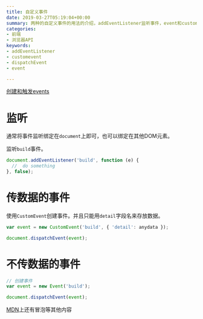 ```yaml
---
title: 自定义事件
date: 2019-03-27T05:19:04+00:00
summary: 两种的自定义事件的用法的介绍，addEventListener监听事件，event和customevent创建事件，dispatchEvent发送事件。
categories: 
- 前端
- 浏览器API
keywords:
- addEventListener
- customevent
- dispatchEvent
- event

---
```


[创建和触发events][link1]

# 监听

通常将事件监听绑定在`document`上即可，也可以绑定在其他DOM元素。

监听`build`事件。

```js
document.addEventListener('build', function (e) { 
  //  do something
}, false);
```

# 传数据的事件

使用`CustomEvent`创建事件。并且只能用`detail`字段名来存放数据。

```js
var event = new CustomEvent('build', { 'detail': anydata });

document.dispatchEvent(event);
```

# 不传数据的事件

```js
// 创建事件
var event = new Event('build');

document.dispatchEvent(event);
```

[MDN][link1]上还有冒泡等其他内容

[link1]:https://developer.mozilla.org/zh-CN/docs/Web/Guide/Events/Creating_and_triggering_events